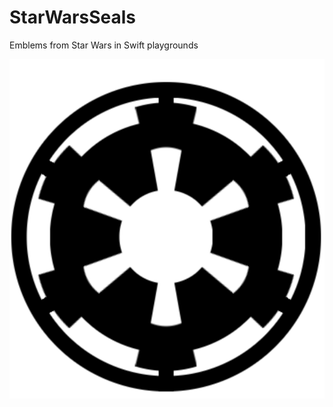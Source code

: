 # StarWarsSeals
Emblems from Star Wars in Swift playgrounds

![Galactic Empire](empire.png?raw=true "Empire")
